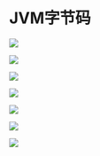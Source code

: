 # JVM字节码

![](../image/jvm_byte_code/1.jpg)



![](../image/jvm_byte_code/2.jpg)



![](../image/jvm_byte_code/3.jpg)



![](../image/jvm_byte_code/4.jpg)



![](../image/jvm_byte_code/5.jpg)



![](../image/jvm_byte_code/6.jpg)



![](../image/jvm_byte_code/7.jpg)


